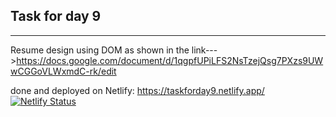 Task for day 9
-----------------------------
-----------------------------
Resume design using DOM as shown in the link--->https://docs.google.com/document/d/1qgpfUPiLFS2NsTzejQsg7PXzs9UWwCGGoVLWxmdC-rk/edit

done and deployed on Netlify: https://taskforday9.netlify.app/ [![Netlify Status](https://api.netlify.com/api/v1/badges/22d448ba-3ff1-477b-8fec-cd5f2b0fc3c2/deploy-status)](https://app.netlify.com/sites/taskforday9/deploys)
